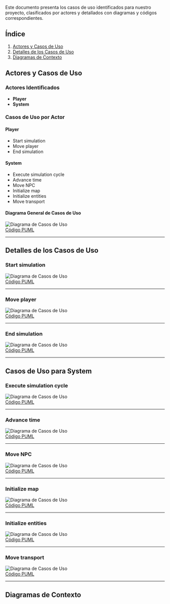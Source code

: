 Este documento presenta los casos de uso identificados para nuestro proyecto, clasificados por actores y detallados con diagramas y códigos correspondientes.

## Índice
1. [Actores y Casos de Uso](#actores-y-casos-de-uso)
2. [Detalles de los Casos de Uso](#detalles-de-los-casos-de-uso)
3. [Diagramas de Contexto](#diagramas-de-contexto)

## Actores y Casos de Uso

### Actores Identificados
- **Player**
- **System**

### Casos de Uso por Actor
#### Player
- Start simulation
- Move player
- End simulation

#### System
- Execute simulation cycle
- Advance time
- Move NPC
- Initialize map
- Initialize entities
- Move transport

#### Diagrama General de Casos de Uso
![Diagrama de Casos de Uso](../images/DiagramaDeCasosDeUso.svg)  
[Código PUML](../modelosUML/diagramaCasosDeUso.puml)

---

## Detalles de los Casos de Uso

### Start simulation
![Diagrama de Casos de Uso](../images/detalleCasosDeUso/DetalleCasoDeUsoStartSimulation.svg)  
[Código PUML](../casosDeUso/detalleDeCasosDeUso/startSimulation.puml)

---
### Move player
![Diagrama de Casos de Uso](../images/detalleCasosDeUso/DetalleCasoDeUsoMovePlayer.svg)  
[Código PUML](../casosDeUso/detalleDeCasosDeUso/movePlayer.puml)

---

### End simulation
![Diagrama de Casos de Uso](../images/detalleCasosDeUso/DetalleCasoDeUsoEndSimulation.svg)  
[Código PUML](../casosDeUso/detalleDeCasosDeUso/endSimulation.puml)

---

## Casos de Uso para System
### Execute simulation cycle
![Diagrama de Casos de Uso](../images/detalleCasosDeUso/DetalleCasoDeUsoExecuteSimulationCycle.svg)  
[Código PUML](../casosDeUso/detalleDeCasosDeUso/executeSimulationCircle.puml)

---

### Advance time
![Diagrama de Casos de Uso](../images/detalleCasosDeUso/DetalleCasoDeUsoAdvanceTime.svg)  
[Código PUML](../casosDeUso/detalleDeCasosDeUso/advanceTime.puml)

---

### Move NPC
![Diagrama de Casos de Uso](../images/detalleCasosDeUso/DetalleCasoDeUsoMoveNPC.svg)  
[Código PUML](../casosDeUso/detalleDeCasosDeUso/moveNPC.puml)

---

### Initialize map
![Diagrama de Casos de Uso](../images/detalleCasosDeUso/DetalleCasoDeUsoInitializeMap.svg)  
[Código PUML](../casosDeUso/detalleDeCasosDeUso/initializeMap.puml)

---

### Initialize entities
![Diagrama de Casos de Uso](../images/detalleCasosDeUso/DetalleCasoDeUsoInitializeEntities.svg)  
[Código PUML](../casosDeUso/detalleDeCasosDeUso/initializeEntities.puml)

---

### Move transport
![Diagrama de Casos de Uso](../images/detalleCasosDeUso/DetalleCasoDeUsoMoveTransport.svg)  
[Código PUML](../casosDeUso/detalleDeCasosDeUso/moveTransport.puml)

---

## Diagramas de Contexto
